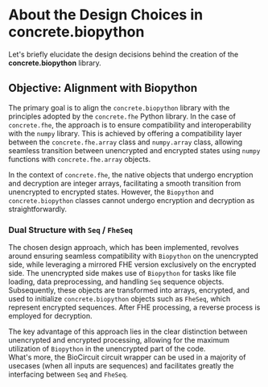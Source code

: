 # About the Design Choices in concrete.biopython

Let's briefly elucidate the design decisions behind the creation of the **concrete.biopython** library.

## Objective: Alignment with Biopython
The primary goal is to align the `concrete.biopython` library with the principles adopted by the `concrete.fhe` Python library. In the case of `concrete.fhe`, the approach is to ensure compatibility and interoperability with the `numpy` library. This is achieved by offering a compatibility layer between the `concrete.fhe.array` class and `numpy.array` class, allowing seamless transition between unencrypted and encrypted states using `numpy` functions with `concrete.fhe.array` objects.

In the context of `concrete.fhe`, the native objects that undergo encryption and decryption are integer arrays, facilitating a smooth transition from unencrypted to encrypted states. However, the `Biopython` and `concrete.biopython` classes cannot undergo encryption and decryption as straightforwardly.

### Dual Structure with `Seq` / `FheSeq`
The chosen design approach, which has been implemented, revolves around ensuring seamless compatibility with `Biopython` on the unencrypted side, while leveraging a mirrored FHE version exclusively on the encrypted side. The unencrypted side makes use of `Biopython` for tasks like file loading, data preprocessing, and handling `Seq` sequence objects. Subsequently, these objects are transformed into arrays, encrypted, and used to initialize `concrete.biopython` objects such as `FheSeq`, which represent encrypted sequences. After FHE processing, a reverse process is employed for decryption.

The key advantage of this approach lies in the clear distinction between unencrypted and encrypted processing, allowing for the maximum utilization of `Biopython` in the unencrypted part of the code.  
What's more, the BioCircuit circuit wrapper can be used in a majority of usecases (when all inputs are sequences) and facilitates greatly the interfacing between `Seq`
 and `FheSeq`.